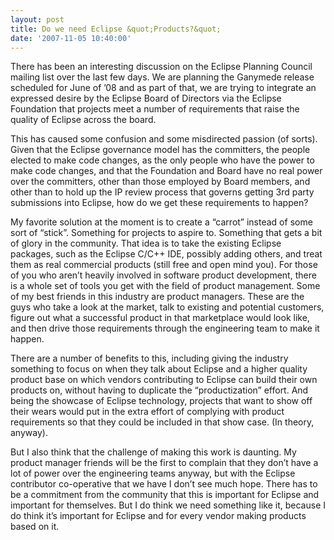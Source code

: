 ```yaml
---
layout: post
title: Do we need Eclipse &quot;Products?&quot;
date: '2007-11-05 10:40:00'
---
```



There has been an interesting discussion on the Eclipse Planning Council mailing list over the last few days. We are planning the Ganymede release scheduled for June of ’08 and as part of that, we are trying to integrate an expressed desire by the Eclipse Board of Directors via the Eclipse Foundation that projects meet a number of requirements that raise the quality of Eclipse across the board.

This has caused some confusion and some misdirected passion (of sorts). Given that the Eclipse governance model has the committers, the people elected to make code changes, as the only people who have the power to make code changes, and that the Foundation and Board have no real power over the committers, other than those employed by Board members, and other than to hold up the IP review process that governs getting 3rd party submissions into Eclipse, how do we get these requirements to happen?

My favorite solution at the moment is to create a “carrot” instead of some sort of “stick”. Something for projects to aspire to. Something that gets a bit of glory in the community. That idea is to take the existing Eclipse packages, such as the Eclipse C/C++ IDE, possibly adding others, and treat them as real commercial products (still free and open mind you). For those of you who aren’t heavily involved in software product development, there is a whole set of tools you get with the field of product management. Some of my best friends in this industry are product managers. These are the guys who take a look at the market, talk to existing and potential customers, figure out what a successful product in that marketplace would look like, and then drive those requirements through the engineering team to make it happen.

There are a number of benefits to this, including giving the industry something to focus on when they talk about Eclipse and a higher quality product base on which vendors contributing to Eclipse can build their own products on, without having to duplicate the “productization” effort. And being the showcase of Eclipse technology, projects that want to show off their wears would put in the extra effort of complying with product requirements so that they could be included in that show case. (In theory, anyway).

But I also think that the challenge of making this work is daunting. My product manager friends will be the first to complain that they don’t have a lot of power over the engineering teams anyway, but with the Eclipse contributor co-operative that we have I don’t see much hope. There has to be a commitment from the community that this is important for Eclipse and important for themselves. But I do think we need something like it, because I do think it’s important for Eclipse and for every vendor making products based on it.


